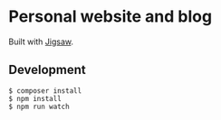 # Personal website and blog

Built with [Jigsaw](https://jigsaw.tighten.com/).

## Development

```
$ composer install
$ npm install
$ npm run watch
```